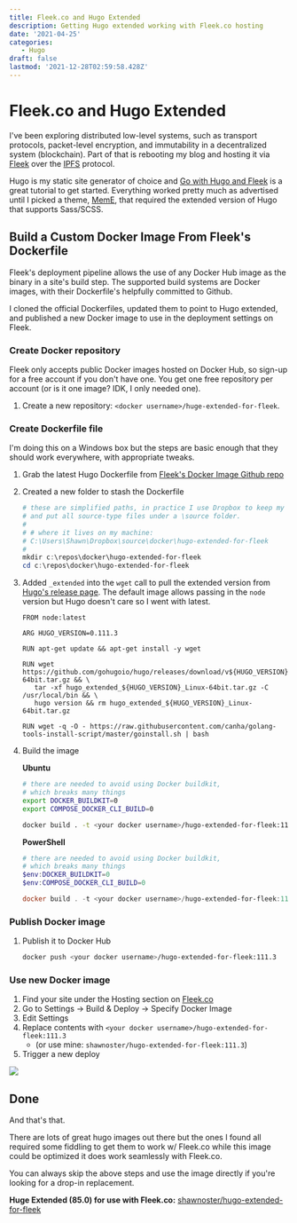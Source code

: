 ```yaml
---
title: Fleek.co and Hugo Extended
description: Getting Hugo extended working with Fleek.co hosting
date: '2021-04-25'
categories:
   - Hugo
draft: false
lastmod: '2021-12-28T02:59:58.428Z'
---
```


# Fleek.co and Hugo Extended

I've been exploring distributed low-level systems, such as transport protocols, packet-level encryption, and immutability in a decentralized system (blockchain). Part of that is rebooting my blog and hosting it via [Fleek](https://fleek.co/) over the [IPFS](https://ipfs.io/) protocol.

Hugo is my static site generator of choice and [Go with Hugo and Fleek](https://blog.fleek.co/posts/go-with-hugo-and-fleek) is a great tutorial to get started. Everything worked pretty much as advertised until I picked a theme, [MemE](https://themes.gohugo.io/hugo-theme-meme/), that required the extended version of Hugo that supports Sass/SCSS.

## Build a Custom Docker Image From Fleek's Dockerfile

Fleek's deployment pipeline allows the use of any Docker Hub image as the binary in a site's build step. The supported build systems are Docker images, with their Dockerfile's helpfully committed to Github.

I cloned the official Dockerfiles, updated them to point to Hugo extended, and published a new Docker image to use in the deployment settings on Fleek.

### Create Docker repository

Fleek only accepts public Docker images hosted on Docker Hub, so sign-up for a free account if you don't have one. You get one free repository per account (or is it one image? IDK, I only needed one).

1. Create a new repository: `<docker username>/huge-extended-for-fleek`.

### Create Dockerfile file

I'm doing this on a Windows box but the steps are basic enough that they should work everywhere, with appropriate tweaks.

1. Grab the latest Hugo Dockerfile from [Fleek's Docker Image Github repo](https://github.com/FleekHQ/site-builder-docker-images)

1. Created a new folder to stash the Dockerfile

   ```powershell
   # these are simplified paths, in practice I use Dropbox to keep my files casually backed-up
   # and put all source-type files under a \source folder.
   #
   # # where it lives on my machine:
   # C:\Users\Shawn\Dropbox\source\docker\hugo-extended-for-fleek
   #
   mkdir c:\repos\docker\hugo-extended-for-fleek
   cd c:\repos\docker\hugo-extended-for-fleek
   ```

1. Added `_extended` into the `wget` call to pull the extended version from [Hugo's release page](https://github.com/gohugoio/hugo/releases). The default image allows passing in the `node` version but Hugo doesn't care so I went with latest.

   ```docker
   FROM node:latest

   ARG HUGO_VERSION=0.111.3

   RUN apt-get update && apt-get install -y wget

   RUN wget https://github.com/gohugoio/hugo/releases/download/v${HUGO_VERSION}/hugo_extended_${HUGO_VERSION}_Linux-64bit.tar.gz && \
      tar -xf hugo_extended_${HUGO_VERSION}_Linux-64bit.tar.gz -C /usr/local/bin && \
      hugo version && rm hugo_extended_${HUGO_VERSION}_Linux-64bit.tar.gz

   RUN wget -q -O - https://raw.githubusercontent.com/canha/golang-tools-install-script/master/goinstall.sh | bash
   ```

1. Build the image

   **Ubuntu**

   ```bash
   # there are needed to avoid using Docker buildkit,
   # which breaks many things
   export DOCKER_BUILDKIT=0
   export COMPOSE_DOCKER_CLI_BUILD=0

   docker build . -t <your docker username>/hugo-extended-for-fleek:111.3
   ```

   **PowerShell**

   ```powershell
   # there are needed to avoid using Docker buildkit,
   # which breaks many things
   $env:DOCKER_BUILDKIT=0
   $env:COMPOSE_DOCKER_CLI_BUILD=0

   docker build . -t <your docker username>/hugo-extended-for-fleek:111.3
   ```

### Publish Docker image

1. Publish it to Docker Hub

   ```bash
   docker push <your docker username>/hugo-extended-for-fleek:111.3
   ```

### Use new Docker image

1. Find your site under the Hosting section on [Fleek.co](https://fleek.co/)
1. Go to Settings -> Build & Deploy -> Specify Docker Image
1. Edit Settings
1. Replace contents with `<your docker username>/hugo-extended-for-fleek:111.3`
   - (or use mine: `shawnoster/hugo-extended-for-fleek:111.3`)
1. Trigger a new deploy

![](/images/fleek-and-hugo-extended_2021-07-13-17-09-55.png)

## Done

And that's that.

There are lots of great hugo images out there but the ones I found all required some fiddling to get them to work w/ Fleek.co while this image could be optimized it does work seamlessly with Fleek.co.

You can always skip the above steps and use the image directly if you're looking for a drop-in replacement.

**Huge Extended (85.0) for use with Fleek.co:** [shawnoster/hugo-extended-for-fleek](https://hub.docker.com/r/shawnoster/hugo-extended-for-fleek)
